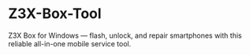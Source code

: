 # Z3X-Box-Tool
Z3X Box for Windows — flash, unlock, and repair smartphones with this reliable all-in-one mobile service tool.
